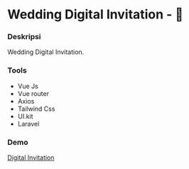 # Wedding Digital Invitation - 💍



### Deskripsi
Wedding Digital Invitation. <br>


### Tools
- Vue Js
- Vue router
- Axios
- Tailwind Css
- UI.kit
- Laravel



### Demo
[Digital Invitation](https://khansa-salman.com)
